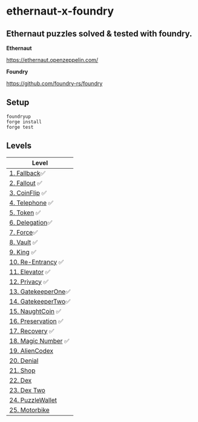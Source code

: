 # ethernaut-x-foundry

## Ethernaut puzzles solved & tested with foundry.

**Ethernaut**

https://ethernaut.openzeppelin.com/

**Foundry**

https://github.com/foundry-rs/foundry

## Setup

```
foundryup
forge install
forge test
```

## Levels

| Level                                  |
| -------------------------------------- |
| [1. Fallback](src/Fallback)✅          |
| [2. Fallout](src/Fallout) ✅           |
| [3. CoinFlip](src/CoinFlip) ✅         |
| [4. Telephone](src/Telephone) ✅       |
| [5. Token](src/Token) ✅               |
| [6. Delegation](src/Delegation)✅      |
| [7. Force](src/Force)✅                |
| [8. Vault](src/Vault) ✅                  |
| [9. King](src/King) ✅                   |
| [10. Re-Entrancy](src/Reentrance) ✅     |
| [11. Elevator](src/Elevator) ✅          |
| [12. Privacy](src/Privacy)  ✅           |
| [13. GatekeeperOne](src/GatekeeperOne)✅ |
| [14. GatekeeperTwo](src/GatekeeperTwo)✅ |
| [15. NaughtCoin](src/NaughtCoin)  ✅     |
| [16. Preservation](src/Preservation) ✅  |
| [17. Recovery](src/Recovery)  ✅         |
| [18. Magic Number](src/MagicNum) ✅        |
| [19. AlienCodex](src/AlienCodex)       |
| [20. Denial](src/Denial)               |
| [21. Shop](src/Shop)                   |
| [22. Dex](src/Dex)                     |
| [23. Dex Two](src/DexTwo)              |
| [24. PuzzleWallet](src/PuzzleWallet)   |
| [25. Motorbike](src/Motorbike)         |
